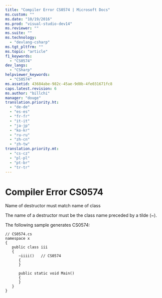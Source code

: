 ```yaml
---
title: "Compiler Error CS0574 | Microsoft Docs"
ms.custom: ""
ms.date: "10/19/2016"
ms.prod: "visual-studio-dev14"
ms.reviewer: ""
ms.suite: ""
ms.technology: 
  - "devlang-csharp"
ms.tgt_pltfrm: ""
ms.topic: "article"
f1_keywords: 
  - "CS0574"
dev_langs: 
  - "CSharp"
helpviewer_keywords: 
  - "CS0574"
ms.assetid: 43684abe-982c-45ae-9d0b-4fe031671fc8
caps.latest.revision: 6
ms.author: "billchi"
manager: "douge"
translation.priority.ht: 
  - "de-de"
  - "es-es"
  - "fr-fr"
  - "it-it"
  - "ja-jp"
  - "ko-kr"
  - "ru-ru"
  - "zh-cn"
  - "zh-tw"
translation.priority.mt: 
  - "cs-cz"
  - "pl-pl"
  - "pt-br"
  - "tr-tr"
---
```

# Compiler Error CS0574
Name of destructor must match name of class  
  
 The name of a destructor must be the class name preceded by a tilde (~).  
  
 The following sample generates CS0574:  
  
```  
// CS0574.cs  
namespace x  
{  
   public class iii  
   {  
      ~iiii()   // CS0574  
      {  
      }  
  
      public static void Main()  
      {  
      }  
   }  
}  
```